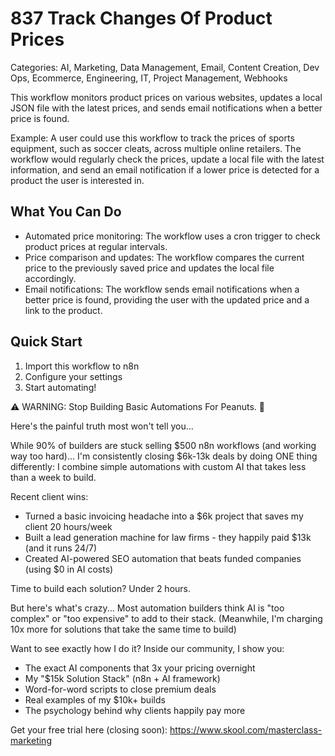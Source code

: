 # 837 Track Changes Of Product Prices

Categories: AI, Marketing, Data Management, Email, Content Creation, Dev Ops, Ecommerce, Engineering, IT, Project Management, Webhooks

This workflow monitors product prices on various websites, updates a local JSON file with the latest prices, and sends email notifications when a better price is found.

Example: A user could use this workflow to track the prices of sports equipment, such as soccer cleats, across multiple online retailers. The workflow would regularly check the prices, update a local file with the latest information, and send an email notification if a lower price is detected for a product the user is interested in.

## What You Can Do
- Automated price monitoring: The workflow uses a cron trigger to check product prices at regular intervals.
- Price comparison and updates: The workflow compares the current price to the previously saved price and updates the local file accordingly.
- Email notifications: The workflow sends email notifications when a better price is found, providing the user with the updated price and a link to the product.

## Quick Start
1. Import this workflow to n8n
2. Configure your settings
3. Start automating!

⚠️ WARNING: Stop Building Basic Automations For Peanuts. 🚫

Here's the painful truth most won't tell you...

While 90% of builders are stuck selling $500 n8n workflows (and working way too hard)...
I'm consistently closing $6k-13k deals by doing ONE thing differently:
I combine simple automations with custom AI that takes less than a week to build.

Recent client wins:
* Turned a basic invoicing headache into a $6k project that saves my client 20 hours/week
* Built a lead generation machine for law firms - they happily paid $13k (and it runs 24/7)
* Created AI-powered SEO automation that beats funded companies (using $0 in AI costs)

Time to build each solution? Under 2 hours.

But here's what's crazy...
Most automation builders think AI is "too complex" or "too expensive" to add to their stack.
(Meanwhile, I'm charging 10x more for solutions that take the same time to build)

Want to see exactly how I do it?
Inside our community, I show you:
* The exact AI components that 3x your pricing overnight
* My "$15k Solution Stack" (n8n + AI framework)
* Word-for-word scripts to close premium deals
* Real examples of my $10k+ builds
* The psychology behind why clients happily pay more

Get your free trial here (closing soon): https://www.skool.com/masterclass-marketing
